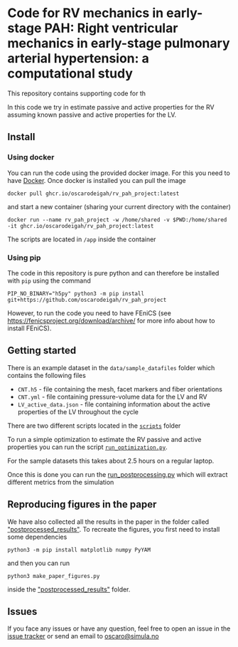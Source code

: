 # Code for RV mechanics in early-stage PAH: Right ventricular mechanics in early-stage pulmonary arterial hypertension: a computational study

This repository contains supporting code for th 

In this code we try in estimate passive and active properties for the RV assuming known passive and active properties for the LV.


## Install

### Using docker
You can run the code using the provided docker image. For this you need to have [Docker](https://docs.docker.com/get-docker/). Once docker is installed you can pull the image
```
docker pull ghcr.io/oscarodeigah/rv_pah_project:latest
```
and start a new container (sharing your current directory with the container)
```
docker run --name rv_pah_project -w /home/shared -v $PWD:/home/shared -it ghcr.io/oscarodeigah/rv_pah_project:latest
```
The scripts are located in `/app` inside the container

### Using pip
The code in this repository is pure python and can therefore be installed with `pip` using the command
```
PIP_NO_BINARY="h5py" python3 -m pip install git+https://github.com/oscarodeigah/rv_pah_project
```
However, to run the code you need to have FEniCS (see https://fenicsproject.org/download/archive/ for more info about how to install FEniCS).


## Getting started

There is an example dataset in the `data/sample_datafiles` folder which contains the following files
- `CNT.h5` - file containing the mesh, facet markers and fiber orientations
- `CNT.yml` - file containing pressure-volume data for the LV and RV
- `LV_active_data.json` - file containing information about the active properties of the LV throughout the cycle

There are two different scripts located in the [`scripts`](scripts) folder

To run a simple optimization to estimate the RV passive and active properties you can run the script [`run_optimization.py`](scripts/run_optimization.py).

For the sample datasets this takes about 2.5 hours on a regular laptop. 

Once this is done you can run the [run_postprocessing.py](scripts/run_postprocessing.py) which will extract different metrics from the simulation

## Reproducing figures in the paper

We have also collected all the results in the paper in the folder called ["postprocessed_results"](postprocessed_results). To recreate the figures, you first need to install some dependencies

```
python3 -m pip install matplotlib numpy PyYAM
```
and then you can run 
```
python3 make_paper_figures.py
```
inside the ["postprocessed_results"](postprocessed_results) folder.


## Issues
If you face any issues or have any question, feel free to open an issue in the [issue tracker](https://github.com/oscarodeigah/rv_pah_project/issues/new) or send an email to <oscaro@simula.no>
